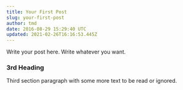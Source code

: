 ```yaml
---
title: Your First Post
slug: your-first-post
author: tmd
date: 2016-08-29 15:29:40 UTC
updated: 2021-02-26T16:16:53.445Z
---
```

Write your post here. Write whatever you want.

### 3rd Heading
Third section paragraph with some more text to be read or ignored.


